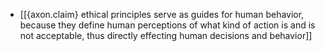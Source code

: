 - [[{axon.claim} ethical principles serve as guides for human behavior, because they define human perceptions of what kind of action is and is not acceptable, thus directly effecting human decisions and behavior]]